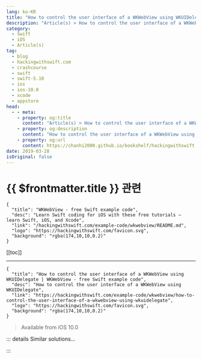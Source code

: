 ```yaml
---
lang: ko-KR
title: "How to control the user interface of a WKWebView using WKUIDelegate"
description: "Article(s) > How to control the user interface of a WKWebView using WKUIDelegate"
category:
  - Swift
  - iOS
  - Article(s)
tag: 
  - blog
  - hackingwithswift.com
  - crashcourse
  - swift
  - swift-5.10
  - ios
  - ios-10.0
  - xcode
  - appstore
head:
  - - meta:
    - property: og:title
      content: "Article(s) > How to control the user interface of a WKWebView using WKUIDelegate"
    - property: og:description
      content: "How to control the user interface of a WKWebView using WKUIDelegate"
    - property: og:url
      content: https://chanhi2000.github.io/bookshelf/hackingwithswift.com/example-code/wkwebview/how-to-control-the-user-interface-of-a-wkwebview-using-wkuidelegate.html
date: 2019-03-28
isOriginal: false
---
```


# {{ $frontmatter.title }} 관련

```component VPCard
{
  "title": "WKWebView - free Swift example code",
  "desc": "Learn Swift coding for iOS with these free tutorials – learn Swift, iOS, and Xcode",
  "link": "/hackingwithswift.com/example-code/wkwebview/README.md",
  "logo": "https://hackingwithswift.com/favicon.svg",
  "background": "rgba(174,10,10,0.2)"
}
```

[[toc]]

---

```component VPCard
{
  "title": "How to control the user interface of a WKWebView using WKUIDelegate | WKWebView - free Swift example code",
  "desc": "How to control the user interface of a WKWebView using WKUIDelegate",
  "link": "https://hackingwithswift.com/example-code/wkwebview/how-to-control-the-user-interface-of-a-wkwebview-using-wkuidelegate",
  "logo": "https://hackingwithswift.com/favicon.svg",
  "background": "rgba(174,10,10,0.2)"
}
```

> Available from iOS 10.0

<!-- TODO: 작성 -->

<!-- 
By default `WKWebView` works sort of like Safari, albeit in a single view rather than having tabs. If you want something more advanced – being able to monitor opening and closing windows, override behavior for JavaScript user interface, and so on – then the `WKUIDelegate` protocol is for you.

First, make your view controller conform to it by adding `WKUIDelegate` to its list of protocols. Second, assign your view controller to the `uiDelegate` property of your web view:

```swift
yourWebView.uiDelegate = self
```

Finally, implement whichever of the optional methods of `WKUIDelegate` takes your interest. For example, you can make `WKWebView` show a custom alert controller when any web page uses the `alert()` JavaScript function:

```swift
func webView(_ webView: WKWebView, runJavaScriptAlertPanelWithMessage message: String, initiatedByFrame frame: WKFrameInfo, completionHandler: @escaping () -> Void) {
    let ac = UIAlertController(title: "Hey, listen!", message: message, preferredStyle: .alert)
    ac.addAction(UIAlertAction(title: "OK", style: .default, handler: nil))
    present(ac, animated: true)
    completionHandler()
}
```

There’s also `runJavaScriptConfirmPanelWithMessage` for showing confirm and deny UI, `runJavaScriptTextInputPanelWithPrompt` for requesting user text input, and so on. 

**Note:** You *must* call the completion handler. JavaScript’s alerts are blocking, which means JavaScript execution will not continue until the alert finishes. As a result, WebKit will complain if you don’t let it know when you’re done.

-->

::: details Similar solutions…

<!--
/example-code/wkwebview/how-to-control-the-sites-a-wkwebview-can-visit-using-wknavigationdelegate">How to control the sites a WKWebView can visit using WKNavigationDelegate 
/quick-start/swiftui/how-to-create-multi-column-lists-using-table">How to create multi-column lists using Table 
/example-code/wkwebview/whats-the-difference-between-uiwebview-and-wkwebview">What's the difference between UIWebView and WKWebView? 
/example-code/wkwebview/how-to-monitor-wkwebview-page-load-progress-using-key-value-observing">How to monitor WKWebView page load progress using key-value observing 
/example-code/uikit/how-to-load-a-html-string-into-a-wkwebview-or-uiwebview-loadhtmlstring">How to load a HTML string into a WKWebView or UIWebView: loadHTMLString()</a>
-->

:::

